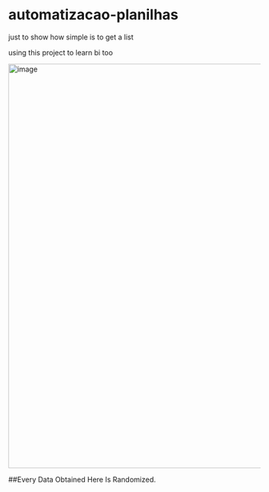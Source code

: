 # automatizacao-planilhas
just to show how simple is to get a list

using this project to learn bi too

<img width="1428" height="806" alt="image" src="https://github.com/user-attachments/assets/73e98dad-6748-4c07-9477-27fcb891c9b3" />

##Every Data Obtained Here Is Randomized.
